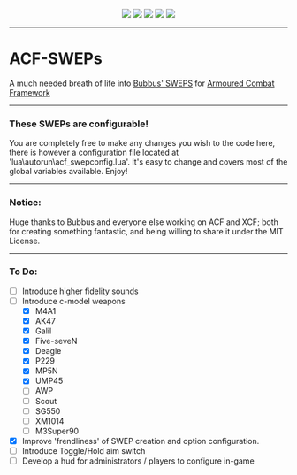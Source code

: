 <p align="middle">
	<img src="https://img.shields.io/github/last-commit/smgweat/acf-sweps.svg?style=flat">
	<img src="https://img.shields.io/github/downloads/smgweat/acf-sweps/total.svg?label=Downloads&style=flat"> 
	<img src="https://img.shields.io/github/repo-size/smgweat/acf-sweps.svg?style=flat"> 
	<img src="https://img.shields.io/github/issues-raw/smgweat/acf-sweps.svg?style=flat">
	<img src="https://img.shields.io/github/license/smgweat/acf-sweps.svg?style=flat">
</p>

****

# ACF-SWEPs

A much needed breath of life into [Bubbus' SWEPS](https://github.com/Bubbus/ACF-SWEPs) for [Armoured Combat Framework](https://github.com/nrlulz/ACF)

***

### These SWEPs are configurable!
You are completely free to make any changes you wish to the code here, there is however a configuration file located at 'lua\autorun\acf_swepconfig.lua'. It's easy to change and covers most of the global variables available. Enjoy!

***

### Notice:
Huge thanks to Bubbus and everyone else working on ACF and XCF; both for creating something fantastic, and being willing to share it under the MIT License.

***

### To Do:
- [ ] Introduce higher fidelity sounds
- [ ] Introduce c-model weapons
  - [x] M4A1
  - [x] AK47
  - [x] Galil
  - [x] Five-seveN
  - [x] Deagle
  - [x] P229
  - [x] MP5N
  - [x] UMP45
  - [ ] AWP
  - [ ] Scout
  - [ ] SG550
  - [ ] XM1014
  - [ ] M3Super90
- [x] Improve 'frendliness' of SWEP creation and option configuration.
- [ ] Introduce Toggle/Hold aim switch
- [ ] Develop a hud for administrators / players to configure in-game
